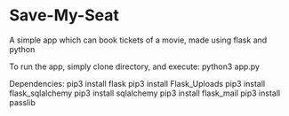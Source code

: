 # Save-My-Seat
A simple app which can book tickets of a movie, made using flask and python


To run the app, simply clone directory, and execute:
python3 app.py

Dependencies:
pip3 install flask
pip3 install Flask_Uploads
pip3 install flask_sqlalchemy
pip3 install sqlalchemy
pip3 install flask_mail
pip3 install passlib
